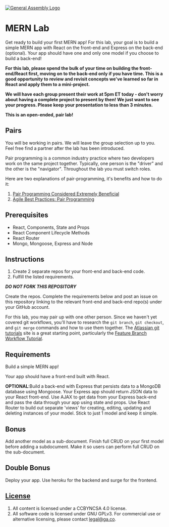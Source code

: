 [![General Assembly Logo](https://camo.githubusercontent.com/1a91b05b8f4d44b5bbfb83abac2b0996d8e26c92/687474703a2f2f692e696d6775722e636f6d2f6b6538555354712e706e67)](https://generalassemb.ly/education/web-development-immersive)

# MERN Lab

Get ready to build your first MERN app! For this lab, your goal is to build a
simple MERN app with React on the front-end and Express on the back-end (optional). Your
app should have one and only one model if you choose to build a back-end!

**For this lab, please spend the bulk of your time on building the front-end/React first, 
moving on to the back-end only if you have time. This is a good opportunity to review and revisit 
concepts we've learned so far in React and apply them to a mini-project.** 

**We will have each group present their work at 5pm ET today - don't worry about having a 
complete project to present by then! We just want to see your progress. Please keep your
presentation to less than 3 minutes.**

**This is an open-ended, pair lab!**


## Pairs

You will be working in pairs. We will leave the group selection up to you. Feel free find a partner after the lab has been introduced.

Pair programming is a common industry practice where two developers work on the same project together. Typically, one person is the "driver" and the other is the "navigator". Throughout the lab you must switch roles.

Here are two explanations of pair-programming, it's benefits and how to do it:
1. [Pair Programming Considered Extremely Beneficial](https://content.pivotal.io/blog/pair-programming-considered-extremely-beneficial)
2. [Agile Best Practices: Pair Programming](https://www.versionone.com/agile-101/agile-software-programming-best-practices/pair-programming/)

## Prerequisites

- React, Components, State and Props
- React Component Lifecycle Methods
- React Router
- Mongo, Mongoose, Express and Node

## Instructions

1.  Create 2 separate repos for your front-end and back-end code.
1.  Fulfill the listed requirements.

**_DO NOT FORK THIS REPOSITORY_**

Create the repos. Complete the requirements below and post
an issue on this repository linking to the relevant front-end and back-end repo(s) under your GitHub
account. 

For this lab, you may pair up with one other person. Since we haven't yet
covered git workflows, you'll have to research the `git branch`, `git checkout`,
and `git merge` commands and how to use them together. The
[Atlassian git tutorials](https://www.atlassian.com/git/tutorials) site is a
great starting point, particularly the
[Feature Branch Workflow Tutorial](https://www.atlassian.com/git/tutorials/comparing-workflows/feature-branch-workflow).

## Requirements

Build a simple MERN app! 

Your app should have a front-end built with React.

**OPTIONAL**:Build a back-end with Express that persists 
data to a MongoDB database using Mongoose. Your Express app should return JSON data to
your React front-end. Use AJAX to get data from your Express back-end and pass the data through your app using
state and props. Use React Router to build out separate 'views' for creating,
editing, updating and deleting instances of your model. Stick to just 1 model and 
keep it simple. 

## Bonus

Add another model as a sub-document. Finish full CRUD on your first model before
adding a subdocument. Make it so users can perform full CRUD on the
sub-document.

## Double Bonus

Deploy your app. Use heroku for the backend and surge for the frontend.

## [License](LICENSE)

1.  All content is licensed under a CC­BY­NC­SA 4.0 license.
1.  All software code is licensed under GNU GPLv3. For commercial use or
    alternative licensing, please contact legal@ga.co.
